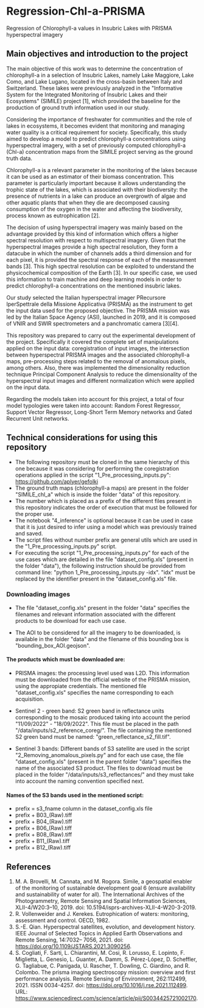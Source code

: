 # Regression-Chl-a-PRISMA
Regression of Chlorophyll-a values in Insubric Lakes with PRISMA hyperspectral imagery

## Main objectives and introduction to the project

The main objective of this work was to determine the concentration of chlorophyll-a in a selection of Insubric Lakes, namely Lake Maggiore, Lake Como, and Lake Lugano, located in the cross-basin between Italy and Switzerland. These lakes were previously analyzed in the "Informative System for the Integrated Monitoring of Insubric Lakes and their Ecosystems" (SIMILE) project [1], which provided the baseline for the production of ground truth information used in our study.

Considering the importance of freshwater for communities and the role of lakes in ecosystems, it becomes evident that monitoring and managing water quality is a critical requirement for society. Specifically, this study aimed to develop a model to predict chlorophyll-a concentrations using hyperspectral imagery, with a set of previously computed chlorophyll-a (Chl-a) concentration maps from the SIMILE project serving as the ground truth data.

Chlorophyll-a is a relevant parameter in the monitoring of the lakes because it can be used as an estimator of their biomass concentration. This parameter is particularly important because it allows understanding the trophic state of the lakes, which is associated with their biodiversity: the presence of nutrients in a lake can produce an overgrowth of algae and other aquatic plants that when they die are decomposed causing consumption of the oxygen in the water and affecting the biodiversity, process known as eutrophication [2].

The decision of using hyperspectral imagery was mainly based on the advantage provided by this kind of information which offers a higher spectral resolution with respect to multispectral imagery. Given that the hyperspectral images provide a high spectral resolution, they form a datacube in which the number of channels adds a third dimension and for each pixel,  it is provided the spectral response of each of the measurement bands [3]. This high spectral resolution can be exploited to understand the physicochemical composition of the Earth [3]. In our specific case, we used this information to train machine and deep learning models in order to predict chlorophyll-a concentrations on the mentioned insubric lakes.

Our study selected the Italian hyperspectral imager PRecursore IperSpettrale della Missione Applicativa (PRISMA) as the instrument to get the input data used for the proposed objective. The PRISMA mission was led by the Italian Space Agency (ASI), launched in 2019, and it is composed of VNIR and SWIR spectrometers and a panchromatic camera [3][4].

This repository was prepared to carry out the experimental development of the project. Specifically it covered the complete set of manipulations applied on the input data: coregistration of input images, the intersection between hyperspectral PRISMA images and the associated chlorophyll-a maps, pre-processing steps related to the removal of anomalous pixels, among others. Also, there was implemented the dimensionality reduction technique Principal Component Analysis to reduce the dimensionality of the hyperspectral input images and different normalization which were applied on the input data.

Regarding the models taken into account for this project, a total of four model typologies were taken into account: Random Forest Regressor, Support Vector Regressor, Long-Short Term Memory networks and Gated Recurrent Unit networks.

## Technical considerations for using this repository

- The following repository must be cloned in the same hierarchy of this one because it was considering for performing the coregistration operations applied in the script "1_Pre_processing_inputs.py": https://github.com/aplyer/gefolki 
- The ground truth maps (chlorophyll-a maps) are present in the folder "SIMILE_chl_a" which is inside the folder "data" of this repository.
- The number which is placed as a prefix of the different files present in this repository indicates the order of execution that must be followed for the proper use. 
- The notebook "4_inference" is optional because it can be used in case that it is just desired to infer using a model which was previously trained and saved.
- The script files without number prefix are general utils which are used in the "1_Pre_processing_inputs.py" script.
- For executing the script "1_Pre_processing_inputs.py" for each of the use cases which are detailed in the file "dataset_config.xls" (present in the folder "data"), the following instruction should be provided from command line: "python 1_Pre_processing_inputs.py -idx". "idx" must be replaced by the identifier present in the "dataset_config.xls" file.

### Downloading images

- The file "dataset_config.xls" present in the folder "data" specifies the filenames and relevant information associated with the different products to be download for each use case.

- The AOI to be considered for all the imagery to be downloaded, is available in the folder "data" and the filename of this bounding box is "bounding_box_AOI.geojson".

#### The products which must be downloaded are:

+ PRISMA images: the processing level used was L2D. This information must be downloaded from the official website of the PRISMA mission, using the appropiate credentials. The mentioned file "dataset_config.xls" specifies the name corresponding to each acquisition.

+ Sentinel 2 - green band: S2 green band in reflectance units corresponding to the mosaic produced taking into account the period  "11/09/2022" - "18/09/2022". This file must be placed in the path "/data/inputs/s2_reference_coreg/". The file containing the mentioned S2 green band must be named: "green_reflectance_s2_fill.tif".

+ Sentinel 3 bands: Different bands of S3 satellite are used in the script "2_Removing_anomalous_pixels.py" and for each use case, the file "dataset_config.xls" (present in the parent folder "data") specifies the name of the associated S3 product. The files to download must be placed in the folder "/data/inputs/s3_reflectances/" and they must take into account the naming convention specified next.
  
 #### Names of the S3 bands used in the mentioned script:

   - prefix = s3_fname column in the dataset_config.xls file
   - prefix + B03_(Raw).tiff
   - prefix + B04_(Raw).tiff
   - prefix + B06_(Raw).tiff
   - prefix + B08_(Raw).tiff
   - prefix + B11_(Raw).tiff
   - prefix + B12_(Raw).tiff


## References

1) M. A. Brovelli, M. Cannata, and M. Rogora. Simile, a geospatial enabler of the monitoring of sustainable development goal 6 (ensure availability and sustainability of water for all). The International Archives of the Photogrammetry, Remote Sensing and Spatial Information Sciences, XLII-4/W20:3–10, 2019. doi: 10.5194/isprs-archives-XLII-4-W20-3-2019.
2) R. Vollenweider and J. Kerekes. Eutrophication of waters: monitoring, assessment and control. OECD, 1982.
3) S.-E. Qian. Hyperspectral satellites, evolution, and development history. IEEE Journal of Selected Topics in Applied Earth Observations and Remote Sensing, 14:7032– 7056, 2021. doi: https://doi.org/10.1109/JSTARS.2021.3090256.
4) S. Cogliati, F. Sarti, L. Chiarantini, M. Cosi, R. Lorusso, E. Lopinto, F. Miglietta, L. Genesio, L. Guanter, A. Damm, S. Pérez-López, D. Scheffler, G. Tagliabue, C. Panigada, U. Rascher, T. Dowling, C. Giardino, and R. Colombo. The prisma imaging spectroscopy mission: overview and first performance analysis. Remote Sensing of Environment, 262:112499, 2021. ISSN 0034-4257. doi: https://doi.org/10.1016/j.rse.2021.112499. URL: https://www.sciencedirect.com/science/article/pii/S0034425721002170.

